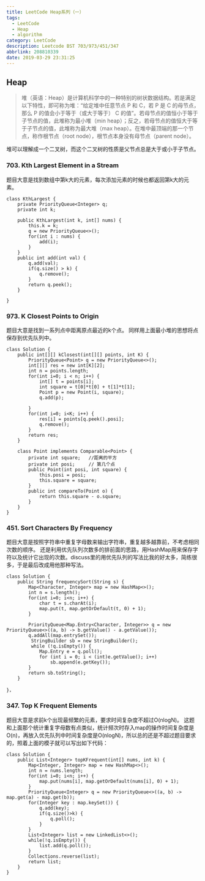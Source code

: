 ```yaml
---
title: LeetCode Heap系列（一）
tags:
  - LeetCode
  - Heap
  - algorithm
category: LeetCode
description: Leetcode BST 703/973/451/347
abbrlink: 208810339
date: 2019-03-29 23:31:25
---
```


## Heap
>堆（英语：Heap）是计算机科学中的一种特别的树状数据结构。若是满足以下特性，即可称为堆：“给定堆中任意节点 P 和 C，若 P 是 C 的母节点，那么 P 的值会小于等于（或大于等于） C 的值”。若母节点的值恒小于等于子节点的值，此堆称为最小堆（min heap）；反之，若母节点的值恒大于等于子节点的值，此堆称为最大堆（max heap）。在堆中最顶端的那一个节点，称作根节点（root node），根节点本身没有母节点（parent node）。

堆可以理解成一个二叉树，而这个二叉树的性质是父节点总是大于或小于子节点。

### 703. Kth Largest Element in a Stream
题目大意是找到数组中第k大的元素，每次添加元素的时候也都返回第k大的元素。

```
class KthLargest {
    private PriorityQueue<Integer> q;
	private int k;
    
    public KthLargest(int k, int[] nums) {
        this.k = k;
        q = new PriorityQueue<>();
	    for(int i : nums) {
	    	add(i);
	    }
    }
    public int add(int val) {
        q.add(val);
		if(q.size() > k) {
			q.remove();
		}
		return q.peek();
    }
   
}

```

### 973. K Closest Points to Origin
题目大意是找到一系列点中距离原点最近的k个点。
同样用上面最小堆的思想将点保存到优先队列中。
```
class Solution {
    public int[][] kClosest(int[][] points, int K) {
        PriorityQueue<Point> q = new PriorityQueue<>();
        int[][] res = new int[K][2];
        int n = points.length;
        for(int i=0; i < n; i++) {
            int[] t = points[i];
            int square = t[0]*t[0] + t[1]*t[1];
            Point p = new Point(i, square);
            q.add(p);
           
        }
        for(int i=0; i<K; i++) {
            res[i] = points[q.peek().posi];
            q.remove();
        }
        return res;
    }
    
    class Point implements Comparable<Point> {
        private int square;   //距离的平方
        private int posi;     // 第几个点
        public Point(int posi, int square) {
            this.posi = posi;
            this.square = square;
        }
		public int compareTo(Point o) {	
			return this.square - o.square;
		}
    }
}
```

### 451. Sort Characters By Frequency
题目大意是按照字符串中重复字母数来输出字符串，重复越多越靠前，不考虑相同次数的顺序。
还是利用优先队列次数多的排前面的思路，用HashMap用来保存字符以及统计它出现的次数。discuss里的用优先队列的写法比我的好太多，简练很多，于是最后改成用他那种写法。
```
class Solution {
    public String frequencySort(String s) {
        Map<Character, Integer> map = new HashMap<>();
        int n = s.length();
        for(int i=0; i<n; i++) {
            char t = s.charAt(i);
            map.put(t, map.getOrDefault(t, 0) + 1);
        }
        
        PriorityQueue<Map.Entry<Character, Integer>> q = new PriorityQueue<>((a, b) -> b.getValue() - a.getValue());
	    q.addAll(map.entrySet());
         StringBuilder sb = new StringBuilder();
         while (!q.isEmpty()) {
            Map.Entry e = q.poll();
            for (int i = 0; i < (int)e.getValue(); i++) 
                sb.append(e.getKey());
        }
        return sb.toString();
    }
 
}，
```

### 347. Top K Frequent Elements
题目大意是求前k个出现最频繁的元素，要求时间复杂度不超过O(nlogN)。
这题和上面那个统计重复字母数有点类似，统计频次时存入map的操作时间复杂度是O(n)，再放入优先队列中时间复杂度是O(nlogN)，所以总的还是不超过题目要求的，照着上面的模子就可以写出如下代码：
```
class Solution {
    public List<Integer> topKFrequent(int[] nums, int k) {
        Map<Integer, Integer> map = new HashMap<>();
        int n = nums.length;
        for(int i=0; i<n; i++) {
            map.put(nums[i], map.getOrDefault(nums[i], 0) + 1);
        }
        PriorityQueue<Integer> q = new PriorityQueue<>((a, b) -> map.get(a) - map.get(b));
        for(Integer key : map.keySet()) {
            q.add(key);
            if(q.size()>k) {
                q.poll();
            }
        }
        List<Integer> list = new LinkedList<>();
        while(!q.isEmpty()) {
            list.add(q.poll());
        }
        Collections.reverse(list);
        return list;
    }
}
```